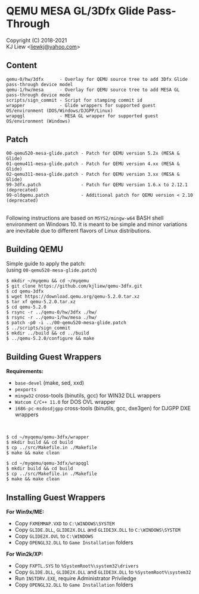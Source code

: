 # QEMU MESA GL/3Dfx Glide Pass-Through
Copyright (C) 2018-2021  
KJ Liew \<liewkj@yahoo.com\>
## Content
    qemu-0/hw/3dfx      - Overlay for QEMU source tree to add 3Dfx Glide pass-through device model
    qemu-1/hw/mesa      - Overlay for QEMU source tree to add MESA GL pass-through device mode
    scripts/sign_commit - Script for stamping commit id
    wrapper             - Glide wrappers for supported guest OS/environment (DOS/Windows/DJGPP/Linux)
    wrapqgl             - MESA GL wrapper for supported guest OS/environment (Windows)
## Patch
    00-qemu520-mesa-glide.patch - Patch for QEMU version 5.2x (MESA & Glide)
    01-qemu411-mesa-glide.patch - Patch for QEMU version 4.xx (MESA & Glide)
    02-qemu311-mesa-glide.patch - Patch for QEMU version 3.xx (MESA & Glide)
    99-3dfx.patch               - Patch for QEMU version 1.6.x to 2.12.1 (deprecated)
    99-oldqemu.patch            - Additional patch for QEMU version < 2.10 (deprecated)
<br>Following instructions are based on `MSYS2/mingw-w64` BASH shell environment on Windows 10. It is meant to be simple and minor variations are inevitable due to different flavors of Linux distributions.

## Building QEMU
Simple guide to apply the patch:<br>
(using `00-qemu520-mesa-glide.patch`)

    $ mkdir ~/myqemu && cd ~/myqemu
    $ git clone https://github.com/kjliew/qemu-3dfx.git
    $ cd qemu-3dfx
    $ wget https://download.qemu.org/qemu-5.2.0.tar.xz
    $ tar xf qemu-5.2.0.tar.xz
    $ cd qemu-5.2.0
    $ rsync -r ../qemu-0/hw/3dfx ./hw/
    $ rsync -r ../qemu-1/hw/mesa ./hw/
    $ patch -p0 -i ../00-qemu520-mesa-glide.patch
    $ ../scripts/sign_commit
    $ mkdir ../build && cd ../build
    $ ../qemu-5.2.0/configure && make

## Building Guest Wrappers
**Requirements:**  
 - `base-devel` (make, sed, xxd)  
 - `pexports`  
 - `mingw32` cross-tools (binutils, gcc) for WIN32 DLL wrappers  
 - `Watcom C/C++ 11.0` for DOS OVL wrapper  
 - `i686-pc-msdosdjgpp` cross-tools (binutils, gcc, dxe3gen) for DJGPP DXE wrappers
<br>

    $ cd ~/myqemu/qemu-3dfx/wrapper
    $ mkdir build && cd build
    $ cp ../src/Makefile.in ./Makefile
    $ make && make clean

    $ cd ~/myqemu/qemu-3dfx/wrapqgl
    $ mkdir build && cd build
    $ cp ../src/Makefile.in ./Makefile
    $ make && make clean

## Installing Guest Wrappers
**For Win9x/ME:**  
 - Copy `FXMEMMAP.VXD` to `C:\WINDOWS\SYSTEM`  
 - Copy `GLIDE.DLL`, `GLIDE2X.DLL` and `GLIDE3X.DLL` to `C:\WINDOWS\SYSTEM`  
 - Copy `GLIDE2X.OVL` to `C:\WINDOWS`  
 - Copy `OPENGL32.DLL` to `Game Installation` folders

**For Win2k/XP:**  
 - Copy `FXPTL.SYS` to `%SystemRoot%\system32\drivers`  
 - Copy `GLIDE.DLL`, `GLIDE2X.DLL` and `GLIDE3X.DLL` to `%SystemRoot%\system32`  
 - Run `INSTDRV.EXE`, require Administrator Priviledge  
 - Copy `OPENGL32.DLL` to `Game Installation` folders

